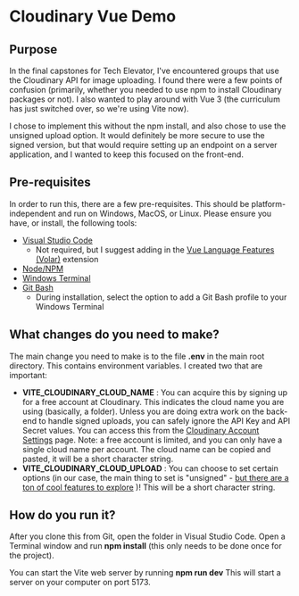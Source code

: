 # Cloudinary Vue Demo

## Purpose
In the final capstones for Tech Elevator, I've encountered groups that use the Cloudinary API for image uploading. I found there were a few points of confusion (primarily, whether you needed to use npm to install Cloudinary packages or not). I also wanted to play around with Vue 3 (the curriculum has just switched over, so we're using Vite now).

I chose to implement this without the npm install, and also chose to use the unsigned upload option. It would definitely be more secure to use the signed version, but that would require setting up an endpoint on a server application, and I wanted to keep this focused on the front-end.

## Pre-requisites
In order to run this, there are a few pre-requisites. This should be platform-independent and run on Windows, MacOS, or Linux. Please ensure you have, or install, the following tools:
* [Visual Studio Code](https://code.visualstudio.com/)
  * Not required, but I suggest adding in the [Vue Language Features (Volar)](https://marketplace.visualstudio.com/items?itemName=Vue.volar) extension
* [Node/NPM](https://nodejs.org/en/download)
* [Windows Terminal](https://apps.microsoft.com/detail/9N0DX20HK701?hl=en-us&gl=US)
* [Git Bash](https://git-scm.com/downloads)
  * During installation, select the option to add a Git Bash profile to your Windows Terminal

## What changes do you need to make?
The main change you need to make is to the file **.env** in the main root directory. This contains environment variables. I created two that are important:
* **VITE_CLOUDINARY_CLOUD_NAME** : You can acquire this by signing up for a free account at Cloudinary. This indicates the cloud name you are using (basically, a folder). Unless you are doing extra work on the back-end to handle signed uploads, you can safely ignore the API Key and API Secret values. You can access this from the [Cloudinary Account Settings](https://console.cloudinary.com/settings/account) page. Note: a free account is limited, and you can only have a single cloud name per account. The cloud name can be copied and pasted, it will be a short character string. 
* **VITE_CLOUDINARY_CLOUD_UPLOAD** : You can choose to set certain options (in our case, the main thing to set is "unsigned" - [but there are a ton of cool features to explore](https://cloudinary.com/documentation/upload_presets) )! This will be a short character string.
 
## How do you run it?
After you clone this from Git, open the folder in Visual Studio Code. Open a Terminal window and run **npm install** (this only needs to be done once for the project). 

You can start the Vite web server by running **npm run dev** 
This will start a server on your computer on port 5173. 
